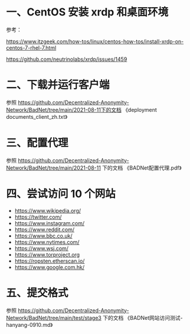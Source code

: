 # 一、CentOS 安装 xrdp 和桌面环境
参考：

https://www.itzgeek.com/how-tos/linux/centos-how-tos/install-xrdp-on-centos-7-rhel-7.html

https://github.com/neutrinolabs/xrdp/issues/1459

# 二、下载并运行客户端
参照 https://github.com/Decentralized-Anonymity-Network/BadNet/tree/main/2021-08-11下的文档
《deployment documents_client_zh.txt》

# 三、配置代理
参照 https://github.com/Decentralized-Anonymity-Network/BadNet/tree/main/2021-08-11 下的文档
《BADNet配置代理.pdf》

# 四、尝试访问 10 个网站
- https://www.wikipedia.org/
- https://twitter.com/
- https://www.instagram.com/
- https://www.reddit.com/
- https://www.bbc.co.uk/
- https://www.nytimes.com/
- https://www.wsj.com/
- https://www.torproject.org
- https://ropsten.etherscan.io/
- https://www.google.com.hk/
# 五、提交格式 
参照 https://github.com/Decentralized-Anonymity-Network/BadNet/tree/main/test/stage3 下的文档
《BADNet网站访问测试-hanyang-0910.md》